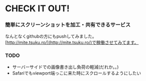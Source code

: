 # CHECK IT OUT!
### 簡単にスクリーンショットを加工・共有できるサービス

なんとなくgithubの方にもpushしてみました。  
[http://mite.tsuku.ro/](http://mite.tsuku.ro/)で稼働させてみてます。

### TODO
- サーバーサイドでの画像書き出し負荷の軽減(だれか。。)
- Safariでもviewport端っこに来た時にスクロールするようにしたい
